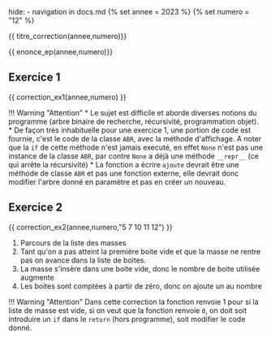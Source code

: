 hide: - navigation  in docs.md
{% set annee = 2023 %}
{% set numero = "12" %}

{{ titre_correction(annee,numero)}}


{{ enonce_ep(annee,numero)}}


## Exercice 1

{{ correction_ex1(annee,numero) }}

!!! Warning "Attention"
    * Le sujet est difficile et aborde diverses notions du programme (arbre binaire de recherche, récursivité, programmation objet).
    * De façon très inhabituelle pour une exercice 1, une portion de code est fournie, c'est le code de la classe `ABR`, avec la méthode d'affichage. A noter que la `if` de cette méthode n'est jamais executé, en effet `None` n'est pas une instance de la classe `ABR`, par contre `None` a déjà une méthode `__repr__` (ce qui arrête la récursivité)
    * La fonction a écrire `ajoute` devrait être une méthode de classe `ABR` et pas une fonction externe, elle devrait donc modifier l'arbre donné en paramètre et pas en créer un nouveau.

## Exercice 2 

{{ correction_ex2(annee,numero,"5 7 10 11 12") }}


1. Parcours de la liste des masses
2. Tant qu'on a pas atteint la première boite vide et que la masse ne rentre pas on avance dans la liste de boites.
3. La masse s'insère dans une boite vide, donc le nombre de boite utilisée augmente
4. Les boites sont comptées à partir de zéro, donc on ajoute un au nombre

!!! Warning "Attention"
    Dans cette correction la fonction renvoie 1 pour si la liste de masse est vide, si on veut que la fonction renvoie `0`, on doit soit introduire un `if` dans le `return` (hors programme), soit modifier le code donné.